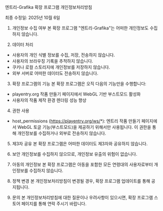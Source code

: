 엔트리-Grafika 확장 프로그램 개인정보처리방침

최종 수정일: 2025년 10월 6일

1. 개인정보 수집 여부
본 확장 프로그램 "엔트리-Grafika"는 어떠한 개인정보도 수집하지 않습니다.

2. 데이터 처리
- 사용자의 개인 식별 정보를 수집, 저장, 전송하지 않습니다.
- 사용자의 브라우징 기록을 추적하지 않습니다.
- 쿠키나 로컬 스토리지에 개인정보를 저장하지 않습니다.
- 외부 서버로 어떠한 데이터도 전송하지 않습니다.

3. 확장 프로그램의 기능
본 확장 프로그램은 오직 다음의 기능만을 수행합니다:
- playentry.org 작품 만들기 페이지에서 WebGL 기반 부스트모드 활성화
- 사용자의 작품 제작 환경 렌더링 성능 향상

4. 권한 사용
- host_permissions (https://playentry.org/ws/*): 엔트리 작품 만들기 페이지에서 WebGL 토글 기능(부스트모드)을 제공하기 위해서만 사용됩니다. 이 권한을 통해 개인정보를 수집하거나 외부로 전송하지 않습니다.

5. 제3자 공유
본 확장 프로그램은 어떠한 데이터도 제3자와 공유하지 않습니다.

6. 보안
개인정보를 수집하지 않으므로, 개인정보 유출의 위험이 없습니다.

7. 아동의 개인정보
본 확장 프로그램은 아동을 포함한 모든 연령대의 사용자로부터 개인정보를 수집하지 않습니다.

8. 정책 변경
본 개인정보처리방침이 변경될 경우, 확장 프로그램 업데이트를 통해 공지됩니다.

9. 문의
본 개인정보처리방침에 대한 질문이나 우려사항이 있으시면, 확장 프로그램 스토어 페이지를 통해 연락 주시기 바랍니다.
